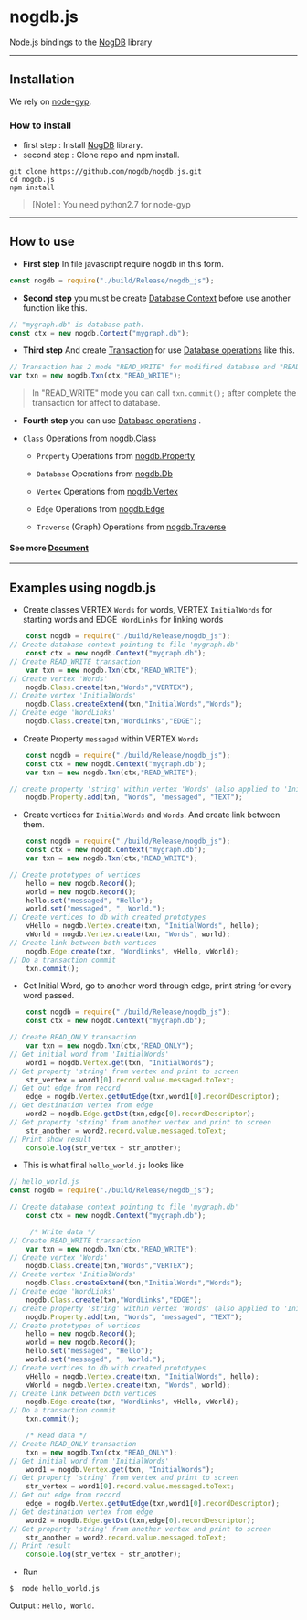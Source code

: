 # nogdb.js
Node.js bindings to the [NogDB](https://nogdb.org/ "NogDB") library

------------

## Installation
We rely on [node-gyp](https://github.com/nodejs/node-gyp "node-gyp").

### How to install
- first step : Install [NogDB](https://github.com/nogdb/nogdb "NogDB") library.
- second step : Clone repo and npm install.
```
git clone https://github.com/nogdb/nogdb.js.git
cd nogdb.js
npm install
```
> [Note] : You need python2.7 for node-gyp

------------
## How to use
- **First step** In file javascript require nogdb in this form.

```javascript
const nogdb = require("./build/Release/nogdb_js");
```
- **Second step** you must be create [Database Context](https://github.com/nogdb/nogdb.js/blob/master/doc.md#database-context "Database Context") before use another function like this.

```javascript
// "mygraph.db" is database path.
const ctx = new nogdb.Context("mygraph.db");
```

- **Third step** And create [Transaction](https://github.com/nogdb/nogdb.js/blob/master/doc.md#transaction "Transaction") for use [Database operations](https://github.com/nogdb/nogdb.js/blob/master/doc.md#nogdbjs-operations) like this.

```javascript
// Transaction has 2 mode "READ_WRITE" for modifired database and "READ_ONLY" can't modified database
var txn = new nogdb.Txn(ctx,"READ_WRITE");
```
> In "READ_WRITE" mode you can call `txn.commit();` after complete the transaction for affect to database.

- **Fourth step** you can use [Database operations](https://github.com/nogdb/nogdb.js/blob/master/doc.md#nogdbjs-operations) .

 - `Class` Operations from [nogdb.Class](https://github.com/nogdb/nogdb.js/blob/master/doc.md#class-operations "nogdb.Class")

   - `Property` Operations from [nogdb.Property](https://github.com/nogdb/nogdb.js/blob/master/doc.md#property-operations "nogdb.Property")

   - `Database` Operations from [nogdb.Db](https://github.com/nogdb/nogdb.js/blob/master/doc.md#database-operations "nogdb.Db")

   - `Vertex` Operations from [nogdb.Vertex](https://github.com/nogdb/nogdb.js/blob/master/doc.md#vertex-operations "nogdb.Vertex")

   - `Edge` Operations from [nogdb.Edge](https://github.com/nogdb/nogdb.js/blob/master/doc.md#edge-operations "nogdb.Edge")

   - `Traverse` (Graph) Operations from [nogdb.Traverse](https://github.com/nogdb/nogdb.js/blob/master/doc.md#traverse-graph-operations "nogdb.Traverse")

#### See more [Document](https://github.com/nogdb/nogdb.js/blob/master/doc.md "Document")

------------


## Examples using nogdb.js

- Create classes VERTEX `Words` for words, VERTEX `InitialWords` for starting words and EDGE` WordLinks` for linking words

```javascript
	const nogdb = require("./build/Release/nogdb_js");
// Create database context pointing to file 'mygraph.db'
	const ctx = new nogdb.Context("mygraph.db");
// Create READ_WRITE transaction
	var txn = new nogdb.Txn(ctx,"READ_WRITE");
// Create vertex 'Words'
	nogdb.Class.create(txn,"Words","VERTEX");
// Create vertex 'InitialWords'
	nogdb.Class.createExtend(txn,"InitialWords","Words");
// Create edge 'WordLinks'
	nogdb.Class.create(txn,"WordLinks","EDGE");
```
- Create Property `messaged` within VERTEX `Words`

```javascript
	const nogdb = require("./build/Release/nogdb_js");
	const ctx = new nogdb.Context("mygraph.db");
	var txn = new nogdb.Txn(ctx,"READ_WRITE");

// create property 'string' within vertex 'Words' (also applied to 'InitialWords')
	nogdb.Property.add(txn, "Words", "messaged", "TEXT");
```
- Create vertices for `InitialWords` and `Words`. And create link between them.

```javascript
	const nogdb = require("./build/Release/nogdb_js");
	const ctx = new nogdb.Context("mygraph.db");
	var txn = new nogdb.Txn(ctx,"READ_WRITE");

// Create prototypes of vertices
	hello = new nogdb.Record();
	world = new nogdb.Record();
	hello.set("messaged", "Hello");
	world.set("messaged", ", World.");
// Create vertices to db with created prototypes
	vHello = nogdb.Vertex.create(txn, "InitialWords", hello);
	vWorld = nogdb.Vertex.create(txn, "Words", world);
// Create link between both vertices
	nogdb.Edge.create(txn, "WordLinks", vHello, vWorld);
// Do a transaction commit
	txn.commit();
```

- Get Initial Word, go to another word through edge, print string for every word passed.

```javascript
	const nogdb = require("./build/Release/nogdb_js");
	const ctx = new nogdb.Context("mygraph.db");

// Create READ_ONLY transaction
	var txn = new nogdb.Txn(ctx,"READ_ONLY");
// Get initial word from 'InitialWords'
	word1 = nogdb.Vertex.get(txn, "InitialWords");
// Get property 'string' from vertex and print to screen
	str_vertex = word1[0].record.value.messaged.toText;
// Get out edge from record
	edge = nogdb.Vertex.getOutEdge(txn,word1[0].recordDescriptor);
// Get destination vertex from edge
	word2 = nogdb.Edge.getDst(txn,edge[0].recordDescriptor);
// Get property 'string' from another vertex and print to screen
	str_another = word2.record.value.messaged.toText;
// Print show result
	console.log(str_vertex + str_another);
```

- This is what final `hello_world.js` looks like

```javascript
// hello_world.js
const nogdb = require("./build/Release/nogdb_js");

// Create database context pointing to file 'mygraph.db'
	const ctx = new nogdb.Context("mygraph.db");

	 /* Write data */
// Create READ_WRITE transaction
	var txn = new nogdb.Txn(ctx,"READ_WRITE");
// Create vertex 'Words'
	nogdb.Class.create(txn,"Words","VERTEX");
// Create vertex 'InitialWords'
	nogdb.Class.createExtend(txn,"InitialWords","Words");
// Create edge 'WordLinks'
	nogdb.Class.create(txn,"WordLinks","EDGE");
// create property 'string' within vertex 'Words' (also applied to 'InitialWords')
	nogdb.Property.add(txn, "Words", "messaged", "TEXT");
// Create prototypes of vertices
	hello = new nogdb.Record();
	world = new nogdb.Record();
	hello.set("messaged", "Hello");
	world.set("messaged", ", World.");
// Create vertices to db with created prototypes
	vHello = nogdb.Vertex.create(txn, "InitialWords", hello);
	vWorld = nogdb.Vertex.create(txn, "Words", world);
// Create link between both vertices
	nogdb.Edge.create(txn, "WordLinks", vHello, vWorld);
// Do a transaction commit
	txn.commit();

	/* Read data */
// Create READ_ONLY transaction
	txn = new nogdb.Txn(ctx,"READ_ONLY");
// Get initial word from 'InitialWords'
	word1 = nogdb.Vertex.get(txn, "InitialWords");
// Get property 'string' from vertex and print to screen
	str_vertex = word1[0].record.value.messaged.toText;
// Get out edge from record
	edge = nogdb.Vertex.getOutEdge(txn,word1[0].recordDescriptor);
// Get destination vertex from edge
	word2 = nogdb.Edge.getDst(txn,edge[0].recordDescriptor);
// Get property 'string' from another vertex and print to screen
	str_another = word2.record.value.messaged.toText;
// Print result
	console.log(str_vertex + str_another);

```

- Run

`$	node hello_world.js`

Output : `Hello, World.`
